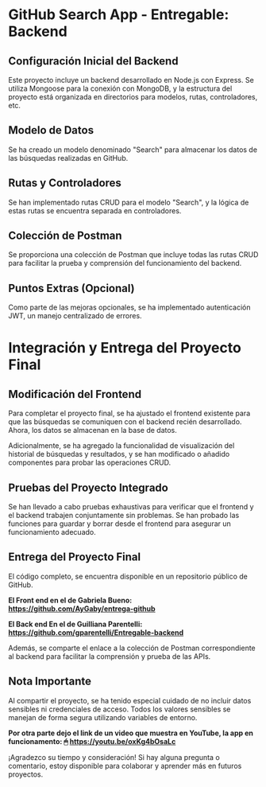 # GitHub Search App - Entregable: Backend

## Configuración Inicial del Backend

Este proyecto incluye un backend desarrollado en Node.js con Express. Se utiliza Mongoose para la conexión con MongoDB, y la estructura del proyecto está organizada en directorios para modelos, rutas, controladores, etc.

## Modelo de Datos

Se ha creado un modelo denominado "Search" para almacenar los datos de las búsquedas realizadas en GitHub.

## Rutas y Controladores

Se han implementado rutas CRUD para el modelo "Search", y la lógica de estas rutas se encuentra separada en controladores.

## Colección de Postman

Se proporciona una colección de Postman que incluye todas las rutas CRUD para facilitar la prueba y comprensión del funcionamiento del backend.

## Puntos Extras (Opcional)

Como parte de las mejoras opcionales, se ha implementado autenticación JWT, un manejo centralizado de errores.

# Integración y Entrega del Proyecto Final

## Modificación del Frontend

Para completar el proyecto final, se ha ajustado el frontend existente para que las búsquedas se comuniquen con el backend recién desarrollado. Ahora, los datos se almacenan en la base de datos.

Adicionalmente, se ha agregado la funcionalidad de visualización del historial de búsquedas y resultados, y se han modificado o añadido componentes para probar las operaciones CRUD.

## Pruebas del Proyecto Integrado

Se han llevado a cabo pruebas exhaustivas para verificar que el frontend y el backend trabajen conjuntamente sin problemas. Se han probado las funciones para guardar y borrar desde el frontend para asegurar un funcionamiento adecuado.

## Entrega del Proyecto Final

El código completo, se encuentra disponible en un repositorio público de GitHub.

**El Front end en el de Gabriela Bueno: https://github.com/AyGaby/entrega-github**

**El Back end En el de Guilliana Parentelli: https://github.com/gparentelli/Entregable-backend**

Además, se comparte el enlace a la colección de Postman correspondiente al backend para facilitar la comprensión y prueba de las APIs.

## Nota Importante

Al compartir el proyecto, se ha tenido especial cuidado de no incluir datos sensibles ni credenciales de acceso. Todos los valores sensibles se manejan de forma segura utilizando variables de entorno.

**Por otra parte dejo el link de un video que muestra en YouTube, la app en funcionamento: 🖱 https://youtu.be/oxKg4bOsaLc**

¡Agradezco su tiempo y consideración! Si hay alguna pregunta o comentario, estoy disponible para colaborar y aprender más en futuros proyectos.
